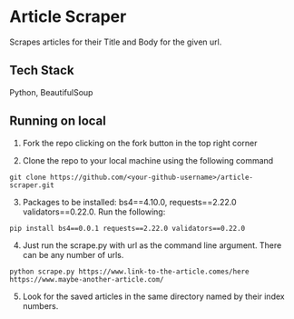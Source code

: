 # Article Scraper

Scrapes articles for their Title and Body for the given url.

## Tech Stack
Python, BeautifulSoup

## Running on local

1. Fork the repo clicking on the fork button in the top right corner

2. Clone the repo to your local machine using the following command 
```
git clone https://github.com/<your-github-username>/article-scraper.git
```

3. Packages to be installed: bs4==4.10.0, requests==2.22.0 validators==0.22.0. Run the following:

```
pip install bs4==0.0.1 requests==2.22.0 validators==0.22.0
```

4. Just run the scrape.py with url as the command line argument. There can be any number of urls.

```
python scrape.py https://www.link-to-the-article.comes/here https://www.maybe-another-article.com/
```

5. Look for the saved articles in the same directory named by their index numbers.

